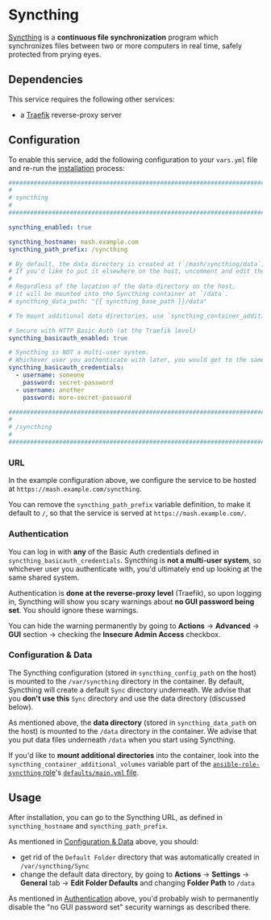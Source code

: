 # Syncthing

[Syncthing](https://syncthing.net/) is a **continuous file synchronization** program which synchronizes files between two or more computers in real time, safely protected from prying eyes.


## Dependencies

This service requires the following other services:

- a [Traefik](traefik.md) reverse-proxy server


## Configuration

To enable this service, add the following configuration to your `vars.yml` file and re-run the [installation](../installing.md) process:

```yaml
########################################################################
#                                                                      #
# syncthing                                                            #
#                                                                      #
########################################################################

syncthing_enabled: true

syncthing_hostname: mash.example.com
syncthing_path_prefix: /syncthing

# By default, the data directory is created at (`/mash/syncthing/data`), as defined below.
# If you'd like to put it elsewhere on the host, uncomment and edit the line below.
#
# Regardless of the location of the data directory on the host,
# it will be mounted into the Syncthing container at `/data`.
# syncthing_data_path: "{{ syncthing_base_path }}/data"

# To mount additional data directories, use `syncthing_container_additional_volumes`.

# Secure with HTTP Basic Auth (at the Traefik level)
syncthing_basicauth_enabled: true

# Syncthing is NOT a multi-user system.
# Whichever user you authenticate with later, you would get to the same shared system.
syncthing_basicauth_credentials:
  - username: someone
    password: secret-password
  - username: another
    password: more-secret-password

########################################################################
#                                                                      #
# /syncthing                                                           #
#                                                                      #
########################################################################
```

### URL

In the example configuration above, we configure the service to be hosted at `https://mash.example.com/syncthing`.

You can remove the `syncthing_path_prefix` variable definition, to make it default to `/`, so that the service is served at `https://mash.example.com/`.

### Authentication

You can log in with **any** of the Basic Auth credentials defined in `syncthing_basicauth_credentials`. Syncthing is **not a multi-user system**, so whichever user you authenticate with, you'd ultimately end up looking at the same shared system.

Authentication is **done at the reverse-proxy level** (Traefik), so upon logging in, Syncthing will show you scary warnings about **no GUI password being set**. You should ignore these warnings.

You can hide the warning permanently by going to **Actions** -> **Advanced** -> **GUI** section -> checking the **Insecure Admin Access** checkbox.

### Configuration & Data

The Syncthing configuration (stored in `syncthing_config_path` on the host) is mounted to the `/var/syncthing` directory in the container.
By default, Syncthing will create a default `Sync` directory underneath. We advise that you **don't use this** `Sync` directory and use the data directory (discussed below).

As mentioned above, the **data directory** (stored in `syncthing_data_path` on the host) is mounted to the `/data` directory in the container. We advise that you put data files underneath `/data` when you start using Syncthing.

If you'd like to **mount additional directories** into the container, look into the `syncthing_container_additional_volumes` variable part of the [`ansible-role-syncthing` role](https://github.com/mother-of-all-self-hosting/ansible-role-syncthing)'s [`defaults/main.yml` file](https://github.com/mother-of-all-self-hosting/ansible-role-syncthing/blob/main/defaults/main.yml).


## Usage

After installation, you can go to the Syncthing URL, as defined in `syncthing_hostname` and `syncthing_path_prefix`.

As mentioned in [Configuration & Data](#configuration--data) above, you should:

- get rid of the `Default Folder` directory that was automatically created in `/var/syncthing/Sync`
- change the default data directory, by going to **Actions** -> **Settings** -> **General** tab -> **Edit Folder Defaults** and changing **Folder Path** to `/data`

As mentioned in [Authentication](#authentication) above, you'd probably wish to permanently disable the "no GUI password set" security warnings as described there.
